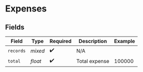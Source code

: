 # Expenses


## Fields

| Field              | Type               | Required           | Description        | Example            |
| ------------------ | ------------------ | ------------------ | ------------------ | ------------------ |
| `records`          | *mixed*            | :heavy_check_mark: | N/A                |                    |
| `total`            | *float*            | :heavy_check_mark: | Total expense      | 100000             |